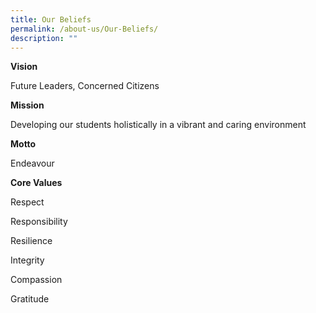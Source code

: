 ```yaml
---
title: Our Beliefs
permalink: /about-us/Our-Beliefs/
description: ""
---
```


**Vision**

Future Leaders, Concerned Citizens

**Mission**

Developing our students holistically in a vibrant and caring environment 



**Motto**

Endeavour



**Core Values**

Respect

Responsibility

Resilience

Integrity

Compassion

Gratitude